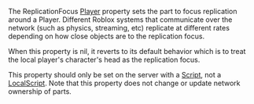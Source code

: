 The ReplicationFocus [Player](https://developer.roblox.com/en-us/api-reference/class/Player) property sets the part to focus replication around a Player. Different Roblox systems that communicate over the network (such as physics, streaming, etc) replicate at different rates depending on how close objects are to the replication focus.

When this property is nil, it reverts to its default behavior which is to treat the local player's character's head as the replication focus.

This property should only be set on the server with a [Script](https://developer.roblox.com/en-us/api-reference/class/Script), not a [LocalScript](https://developer.roblox.com/en-us/api-reference/class/LocalScript). Note that this property does not change or update network ownership of parts.